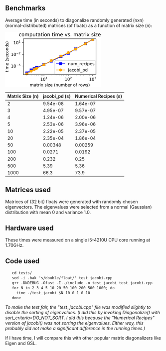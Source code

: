 ## Benchmarks

Average time (in seconds) to diagonalize randomly generated (nxn)
(normal-distributed) matrices (of floats) as a function of matrix size (n):

![benchmarks](benchmarks.png)

|Matrix Size (n) | jacobi_pd (s) | Numerical Recipes (s) |
|----------------|---------------|-----------------------|
|      2         |      9.54e-08 |              1.64e-07 |
|      3         |      4.95e-07 |              9.57e-07 |
|      4         |      1.24e-06 |              2.00e-06 |
|      5         |      2.53e-06 |              3.96e-06 |
|     10         |      2.22e-05 |              2.37e-05 |
|     20         |      2.35e-04 |              1.86e-04 |
|     50         |      0.00348  |              0.00259  |
|    100         |      0.0271   |              0.0192   |
|    200         |      0.232    |              0.25     |
|    500         |      5.39     |              5.36     |
|   1000         |     66.3      |             73.9      |

## Matrices used

Matrices of (32 bit) floats were generated with randomly
chosen eigenvectors.  The eigenvalues were selected from a
normal (Gaussian) distribution with mean 0 and variance 1.0.


## Hardware used

These times were measured on a single i5-4210U CPU core running at 1.70GHz.


## Code used
```
   cd tests/
   sed -i .bak 's/double/float/' test_jacobi.cpp
   g++ -DNDEBUG -Ofast -I../include -o test_jacobi test_jacobi.cpp
   for N in 2 3 4 5 10 20 50 100 200 500 1000; do
     time ./test_jacobi $N 10 0 1 0 10
   done
```

*To make the test fair, the "test_jacobi.cpp" file was modified
slightly to disable the sorting of eigenvalues.
(I did this by invoking Diagonalize() with sort_criteria=DO_NOT_SORT.
I did this because the "Numerical Recipes" version of jacobi() was not sorting
the eigenvalues.  Either way, this probably did not make a significant
difference in the running times.)*

If I have time, I will compare this with other popular matrix
diagonalizers like Eigen and GSL.
